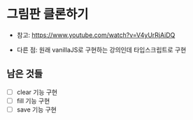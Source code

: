 # 그림판 클론하기

- 참고: https://www.youtube.com/watch?v=V4yUrRjAiDQ

- 다른 점: 원래 vanillaJS로 구현하는 강의인데 타입스크립트로 구현

## 남은 것들

- [ ] clear 기능 구현
- [ ] fill 기능 구현
- [ ] save 기능 구현
